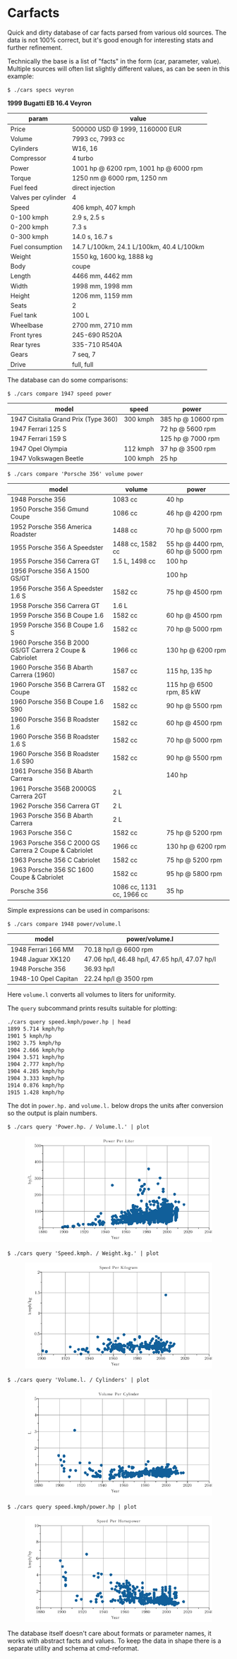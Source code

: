 # Carfacts

Quick and dirty database of car facts parsed from various old sources.
The data is not 100% correct, but it's good enough for interesting stats and further refinement.

Technically the base is a list of "facts" in the form (car, parameter, value).
Multiple sources will often list slightly different values, as can be seen in this example:

```
$ ./cars specs veyron
```

**1999 Bugatti EB 16.4 Veyron**

| param               | value                                    |
| ------------------- | ---------------------------------------- |
| Price               | 500000 USD @ 1999, 1160000 EUR           |
| Volume              | 7993 cc, 7993 cc                         |
| Cylinders           | W16, 16                                  |
| Compressor          | 4 turbo                                  |
| Power               | 1001 hp @ 6200 rpm, 1001 hp @ 6000 rpm   |
| Torque              | 1250 nm @ 6000 rpm, 1250 nm              |
| Fuel feed           | direct injection                         |
| Valves per cylinder | 4                                        |
| Speed               | 406 kmph, 407 kmph                       |
| 0-100 kmph          | 2.9 s, 2.5 s                             |
| 0-200 kmph          | 7.3 s                                    |
| 0-300 kmph          | 14.0 s, 16.7 s                           |
| Fuel consumption    | 14.7 L/100km, 24.1 L/100km, 40.4 L/100km |
| Weight              | 1550 kg, 1600 kg, 1888 kg                |
| Body                | coupe                                    |
| Length              | 4466 mm, 4462 mm                         |
| Width               | 1998 mm, 1998 mm                         |
| Height              | 1206 mm, 1159 mm                         |
| Seats               | 2                                        |
| Fuel tank           | 100 L                                    |
| Wheelbase           | 2700 mm, 2710 mm                         |
| Front tyres         | 245-690 R520A                            |
| Rear tyres          | 335-710 R540A                            |
| Gears               | 7 seq, 7                                 |
| Drive               | full, full                               |

The database can do some comparisons:

```
$ ./cars compare 1947 speed power
```

| model                                | speed    | power              |
| ------------------------------------ | -------- | ------------------ |
| 1947 Cisitalia Grand Prix (Type 360) | 300 kmph | 385 hp @ 10600 rpm |
| 1947 Ferrari 125 S                   |          | 72 hp @ 5600 rpm   |
| 1947 Ferrari 159 S                   |          | 125 hp @ 7000 rpm  |
| 1947 Opel Olympia                    | 112 kmph | 37 hp @ 3500 rpm   |
| 1947 Volkswagen Beetle               | 100 kmph | 25 hp              |

```
$ ./cars compare 'Porsche 356' volume power
```

| model                                                     | volume                    | power                              |
| --------------------------------------------------------- | ------------------------- | ---------------------------------- |
| 1948 Porsche 356                                          | 1083 cc                   | 40 hp                              |
| 1950 Porsche 356 Gmund Coupe                              | 1086 cc                   | 46 hp @ 4200 rpm                   |
| 1952 Porsche 356 America Roadster                         | 1488 cc                   | 70 hp @ 5000 rpm                   |
| 1955 Porsche 356 A Speedster                              | 1488 cc, 1582 cc          | 55 hp @ 4400 rpm, 60 hp @ 5000 rpm |
| 1955 Porsche 356 Carrera GT                               | 1.5 L, 1498 cc            | 100 hp                             |
| 1956 Porsche 356 A 1500 GS/GT                             |                           | 100 hp                             |
| 1956 Porsche 356 A Speedster 1.6 S                        | 1582 cc                   | 75 hp @ 4500 rpm                   |
| 1958 Porsche 356 Carrera GT                               | 1.6 L                     |                                    |
| 1959 Porsche 356 B Coupe 1.6                              | 1582 cc                   | 60 hp @ 4500 rpm                   |
| 1959 Porsche 356 B Coupe 1.6 S                            | 1582 cc                   | 70 hp @ 5000 rpm                   |
| 1960 Porsche 356 B 2000 GS/GT Carrera 2 Coupe & Cabriolet | 1966 cc                   | 130 hp @ 6200 rpm                  |
| 1960 Porsche 356 B Abarth Carrera (1960)                  | 1587 cc                   | 115 hp, 135 hp                     |
| 1960 Porsche 356 B Carrera GT Coupe                       | 1582 cc                   | 115 hp @ 6500 rpm, 85 kW           |
| 1960 Porsche 356 B Coupe 1.6 S90                          | 1582 cc                   | 90 hp @ 5500 rpm                   |
| 1960 Porsche 356 B Roadster 1.6                           | 1582 cc                   | 60 hp @ 4500 rpm                   |
| 1960 Porsche 356 B Roadster 1.6 S                         | 1582 cc                   | 70 hp @ 5000 rpm                   |
| 1960 Porsche 356 B Roadster 1.6 S90                       | 1582 cc                   | 90 hp @ 5500 rpm                   |
| 1961 Porsche 356 B Abarth Carrera                         |                           | 140 hp                             |
| 1961 Porsche 356B 2000GS Carrera 2GT                      | 2 L                       |                                    |
| 1962 Porsche 356 Carrera GT                               | 2 L                       |                                    |
| 1963 Porsche 356 B Abarth Carrera                         | 2 L                       |                                    |
| 1963 Porsche 356 C                                        | 1582 cc                   | 75 hp @ 5200 rpm                   |
| 1963 Porsche 356 C 2000 GS Carrera 2 Coupe & Cabriolet    | 1966 cc                   | 130 hp @ 6200 rpm                  |
| 1963 Porsche 356 C Cabriolet                              | 1582 cc                   | 75 hp @ 5200 rpm                   |
| 1963 Porsche 356 SC 1600 Coupe & Cabriolet                | 1582 cc                   | 95 hp @ 5800 rpm                   |
| Porsche 356                                               | 1086 cc, 1131 cc, 1966 cc | 35 hp                              |

Simple expressions can be used in comparisons:

```
$ ./cars compare 1948 power/volume.l
```

| model                | power/volume.l                                 |
| -------------------- | ---------------------------------------------- |
| 1948 Ferrari 166 MM  | 70.18 hp/l @ 6600 rpm                          |
| 1948 Jaguar XK120    | 47.06 hp/l, 46.48 hp/l, 47.65 hp/l, 47.07 hp/l |
| 1948 Porsche 356     | 36.93 hp/l                                     |
| 1948-10 Opel Capitan | 22.24 hp/l @ 3500 rpm                          |

Here `volume.l` converts all volumes to liters for uniformity.

The `query` subcommand prints results suitable for plotting:

```
./cars query speed.kmph/power.hp | head
1899 5.714 kmph/hp
1901 5 kmph/hp
1902 3.75 kmph/hp
1904 2.666 kmph/hp
1904 3.571 kmph/hp
1904 2.777 kmph/hp
1904 4.285 kmph/hp
1904 3.333 kmph/hp
1914 0.876 kmph/hp
1915 1.428 kmph/hp
```

The dot in `power.hp.` and `volume.l.` below drops the units after conversion so the output is plain numbers.

```
$ ./cars query 'Power.hp. / Volume.l.' | plot
```

<figure>
    <img src="img/power-per-liter.png">
</figure>

```
$ ./cars query 'Speed.kmph. / Weight.kg.' | plot
```

<figure>
    <img src="img/speed-per-kilogram.png">
</figure>

```
$ ./cars query 'Volume.l. / Cylinders' | plot
```

<figure>
    <img src="img/volume-per-cylinder.png">
</figure>

```
$ ./cars query speed.kmph/power.hp | plot
```

<figure>
    <img src="img/speed-per-horsepower.png">
</figure>

The database itself doesn't care about formats or parameter names, it works with abstract facts and values.
To keep the data in shape there is a separate utility and schema at cmd-reformat.
